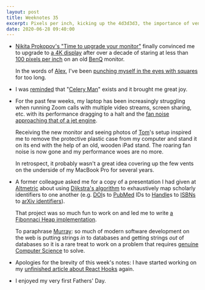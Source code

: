 ```yaml
---
layout: post
title: Weeknotes 35
excerpt: Pixels per inch, kicking up the 4d3d3d3, the importance of ventilation and genuine Computer Science.
date: 2020-06-28 09:40:00
---
```

*   [Nikita Prokopov's "Time to upgrade your monitor"](https://tonsky.me/blog/monitors/) finally convinced me to upgrade to [a 4K display](https://www.dell.com/en-uk/shop/dell-24-ultra-hd-4k-monitor-p2415q/apd/210-adzc/monitors-monitor-accessories) after over a decade of staring at less than [100 pixels per inch](https://www.sven.de/dpi/) on an old [BenQ](https://www.benq.eu/en-eu/index.html) monitor.

    In the words of [Alex](https://alexspeller.com), I've been [punching myself in the eyes with squares](https://twitter.com/alexspeller/status/288661716710068224) for too long.

*   I was [reminded](https://twitter.com/siracusa/status/1274765016655372289) that "[Celery Man](https://youtu.be/MHWBEK8w_YY)" exists and it brought me great joy.

*   For the past few weeks, my laptop has been increasingly struggling when running Zoom calls with multiple video streams, screen sharing, etc. with its performance dragging to a halt and the [fan noise approaching that of a jet engine](https://twitter.com/Kolokodess/status/1275879372830973952).

    Receiving the new monitor and seeing photos of [Tom](https://tomstu.art)'s setup inspired me to remove the protective plastic case from my computer and stand it on its end with the help of an old, wooden iPad stand. The roaring fan noise is now gone and my performance woes are no more.

    In retrospect, it probably wasn't a great idea covering up the few vents on the underside of my MacBook Pro for several years.

*   A former colleague asked me for a copy of a presentation I had given at [Altmetric](https://www.altmetric.com) about using [Dijkstra's algorithm](https://en.wikipedia.org/wiki/Dijkstra%27s_algorithm) to exhaustively map scholarly identifiers to one another (e.g. [DOI](https://www.doi.org)s to [PubMed](https://pubmed.ncbi.nlm.nih.gov) IDs to [Handle](http://handle.net)s to [ISBNs](https://en.wikipedia.org/wiki/International_Standard_Book_Number) to [arXiv identifiers](https://arxiv.org/help/arxiv_identifier)).

    That project was so much fun to work on and led me to write [a Fibonnaci Heap implementation](https://github.com/mudge/fibonacci_heap).

    To paraphrase [Murray](http://www.h-lame.com): so much of modern software development on the web is putting strings _in_ to databases and getting strings _out_ of databases so it is a rare treat to work on a problem that requires [genuine Computer Science](https://en.wikipedia.org/wiki/Graph_(abstract_data_type)) to solve.

*   Apologies for the brevity of this week's notes: I have started working on my [unfinished article about React Hooks](/2019/11/04/weeknotes-1/) again.

*   I enjoyed my very first Fathers' Day.
